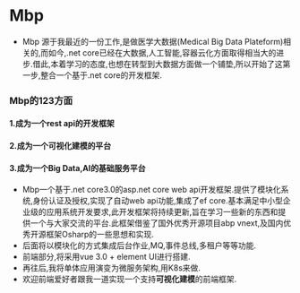 # Mbp
- Mbp 源于我最近的一份工作,是做医学大数据(Medical Big Data Plateform)相关的,而如今,.net core已经在大数据,人工智能,容器云化方面取得相当大的进步.借此,本着学习的态度,也想在转型到大数据方面做一个铺垫,所以开始了这第一步,整合一个基于.net core的开发框架.
### Mbp的123方面
#### 1.成为一个rest api的开发框架

#### 2.成为一个可视化建模的平台
#### 3.成为一个Big Data,AI的基础服务平台
- Mbp一个基于.net core3.0的asp.net core web api开发框架.提供了模块化系统,身份认证及授权,实现了自动web api功能,集成了ef core.基本满足中小型企业级的应用系统开发要求,此开发框架将持续更新,旨在学习一些新的东西和提供一个与大家交流的平台.此框架借鉴了国外优秀开源项目abp vnext,及国内优秀开源框架Osharp的一些思想和实现.
- 后面将以模块化的方式集成后台作业,MQ,事件总线,多租户等等功能.
- 前端部分,将采用vue 3.0 + element UI进行搭建.
- 再往后,我将单体应用演变为微服务架构,用K8s来做.
- 欢迎前端爱好者跟我一道实现一个支持**可视化建模**的前端框架.
